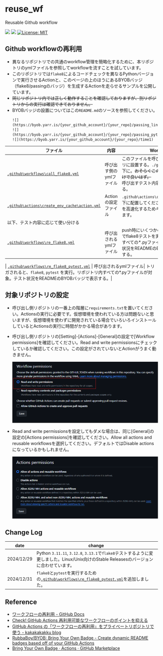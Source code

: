 # reuse_wf
Reusable Github workflow

![](https://byob.yarr.is/JS2IIU-MH/reuse_wf/passing_lints)
![](https://byob.yarr.is/JS2IIU-MH/reuse_wf/time1)
[![License: MIT](https://img.shields.io/badge/License-MIT-brightgreen.svg)](LICENSE)

## Github workflowの再利用
- 異なるリポジトリでの共通のworkflow管理を簡略化するために、本リポジトリのymlファイルを参照してworkflowを流すことを試しています。
- このリポジトリでは`flake8`によるコードチェックを異なるPythonバージョンで実行させるActionと、このページの上のほうにあるBYOBバッジ（flake8/passingのバッジ）を生成するActionを走らせるサンプルを公開しています。
- ~~同じリポジトリ内では正しく動作することを確認しておりますが、別リポジトリからの実行は確認できておりません。~~
- BYOBバッジの設置についてはこの`README.md`のソースを参照してください。
    ```raw
    ![](https://byob.yarr.is/{your_github_account}/{your_repo}/passing_lints)
    ![](https://byob.yarr.is/{your_github_account}/{your_repo}/passing_pytest)
    ![](https://byob.yarr.is/{your_github_account}/{your_repo}/time1)
    ```

| ファイル        | 内容 | Workflow | 
| --------------- | ---- | --- | 
| [`.github\workflows\call_flake8.yml`](.github\workflows\call_flake8.yml) | 呼び出す側のymlファイル | このファイルを呼び出す側のリポジトリに設置する。`./github/workflows/`の下に。~~おそらくこのファイルを置くだけで良いはず。~~<br>呼び出すテスト内容に応じて書き換える。 | 
| [`.github\actions\create_env_cache\action.yml`](.github\actions\create_env_cache\action.yml) | Actionの設定ファイル | `.github\actions\create_env_cache\`以下に配置してください。Actionsの実行を高速化するためキャッシュを生成します。 | 
| 以下、テスト内容に応じて使い分ける | |
| [`.github\workflows\re_flake8.yml`](.github\workflows\re_flake8.yml)   | 呼び出されるymlファイル | push時にいくつかのPythonバージョンでflake8テストを実行。リポジトリ内すべての*.pyファイルが対象。テスト状況をREADMEのBYOBバッジで表示する。 | 

| [`.github\workflows\re_flake8_pytest.yml`](.github\workflows\re_flake8_pytest.yml) | 呼び出されるymlファイル| トリガされると、`flake8`, `pytest` を実行。リポジトリ内すべての*.pyファイルが対象。テスト状況をREADMEのBYOBバッジで表示する。|


## 対象リポジトリの設定
- 呼び出し側リポジトリの一番上の階層に`requirements.txt`を置いてください。Actionsの実行に必要です。仮想環境を使われている方は問題ないと思いますが、仮想環境を使わずに開発されている場合でいろいろインストールしているとActionsの実行に時間がかかる場合があります。
- 呼び出し側リポジトリの[Setting]-[Actions]-[General]の設定で[Workflow permissions]を確認してください。Read and write permissionsにチェックしているか確認してください。この設定がされていないとActionがうまく動きません。

  <img src="./doc/004.png" width=600>

- Read and write permissionsを設定してもダメな場合は、同じ[General]の設定の[Actions permissions]を確認してください。Allow all actions and reusable workflowsを選択してください。デフォルトではDisable actionsになっているかもしれません。

  <img src="./doc/003.png" width=600>

## Change Log

| date | change |
| --- | --- |
| 2024/12/29 | Python `3.11.11`, `3.12.8`, `3.13.1`で`flake8`テストするように変更しました。Linux/Unix向けのStable Releasesのバージョンに合わせています。 |
| 2024/12/31 | `flake8`と`pytest`を実行するための[`.github\workflows\re_flake8_pytest.yml`](.github\workflows\re_flake8_pytest.yml)を追加しました。 |

## Reference
- [ワークフローの再利用 - GitHub Docs](https://docs.github.com/ja/actions/using-workflows/reusing-workflows)
- [Check! GitHub Actions 再利用可能なワークフローのポイントを抑える](https://zenn.dev/dzeyelid/articles/fc4bd999fbccd8)
- [GitHub Actions の「ワークフローの再利用」をプライベートリポジトリで使う - kakakakakku blog](https://kakakakakku.hatenablog.com/entry/2023/01/10/081119)
- [RubbaBoy/BYOB: Bring Your Own Badge - Create dynamic README badges based off of your GitHub Actions](https://github.com/RubbaBoy/BYOB)
- [Bring Your Own Badge · Actions · GitHub Marketplace](https://github.com/marketplace/actions/bring-your-own-badge)
